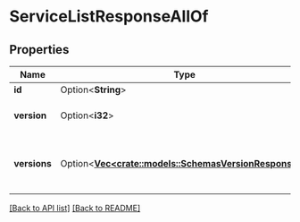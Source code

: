 # ServiceListResponseAllOf

## Properties

Name | Type | Description | Notes
------------ | ------------- | ------------- | -------------
**id** | Option<**String**> |  | [readonly]
**version** | Option<**i32**> | Current [version](https://www.fastly.com/documentation/reference/api/services/version/) of the service. | 
**versions** | Option<[**Vec&lt;crate::models::SchemasVersionResponse&gt;**](SchemasVersionResponse.md)> | A list of [versions](https://www.fastly.com/documentation/reference/api/services/version/) associated with the service. | 

[[Back to API list]](../README.md#documentation-for-api-endpoints) [[Back to README]](../README.md)


